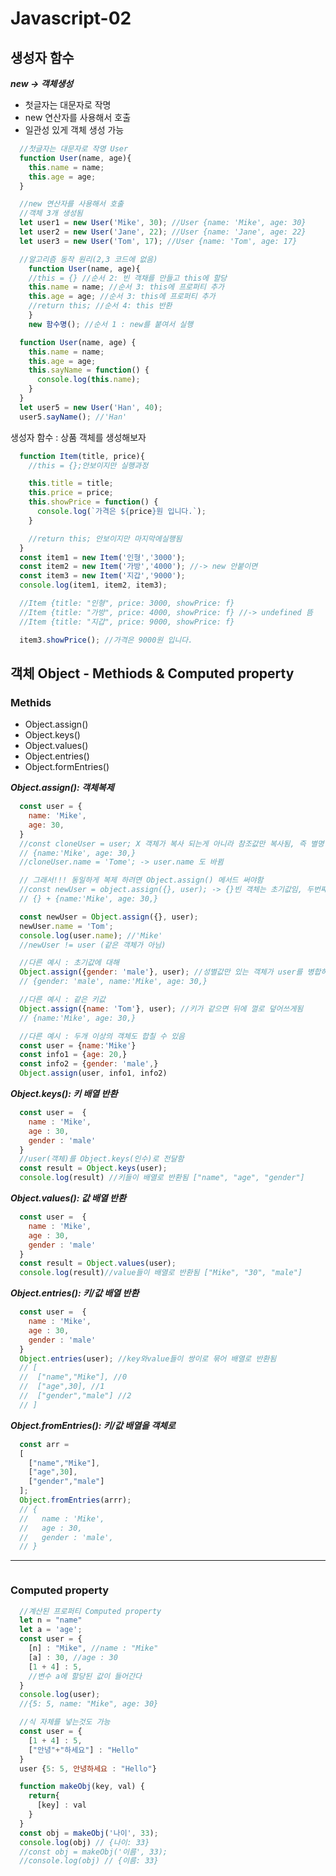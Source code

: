 # Javascript-02

## 생성자 함수
***new  -> 객체생성***
- 첫글자는 대문자로 작명
- new 연산자를 사용해서 호출
- 일관성 있게 객체 생성 가능
```javascript
  //첫글자는 대문자로 작명 User
  function User(name, age){
    this.name = name;
    this.age = age;
  }

  //new 연산자를 사용해서 호출
  //객체 3개 생성됨
  let user1 = new User('Mike', 30); //User {name: 'Mike', age: 30}
  let user2 = new User('Jane', 22); //User {name: 'Jane', age: 22}
  let user3 = new User('Tom', 17); //User {name: 'Tom', age: 17}

  //알고리즘 동작 원리(2,3 코드에 없음)
    function User(name, age){
    //this = {} //순서 2: 빈 객채를 만들고 this에 할당
    this.name = name; //순서 3: this에 프로퍼티 추가
    this.age = age; //순서 3: this에 프로퍼티 추가
    //return this; //순서 4: this 반환
    }
    new 함수명(); //순서 1 : new를 붙여서 실행
```
```javascript
  function User(name, age) {
    this.name = name;
    this.age = age;
    this.sayName = function() {
      console.log(this.name);
    } 
  }
  let user5 = new User('Han', 40);
  user5.sayName(); //'Han'
```
생성자 함수 : 상품 객체를 생성해보자
```javascript
  function Item(title, price){
    //this = {};안보이지만 실행과정

    this.title = title;
    this.price = price;
    this.showPrice = function() {
      console.log(`가격은 ${price}원 입니다.`);
    }

    //return this; 안보이지만 마지막에실행됨
  }
  const item1 = new Item('인형','3000');
  const item2 = new Item('가방','4000'); //-> new 안붙이면
  const item3 = new Item('지갑','9000');
  console.log(item1, item2, item3);

  //Item {title: "인형", price: 3000, showPrice: f}
  //Item {title: "가방", price: 4000, showPrice: f} //-> undefined 뜸
  //Item {title: "지갑", price: 9000, showPrice: f}

  item3.showPrice(); //가격은 9000원 입니다.
```

## 객체 Object - Methiods & Computed  property
### Methids
- Object.assign()
- Object.keys()
- Object.values()
- Object.entries()
- Object.formEntries()

***Object.assign(): 객체복제*** 
```javascript
  const user = {
    name: 'Mike',
    age: 30,
  }
  //const cloneUser = user; X 객체가 복사 되는게 아니라 참조값만 복사됨, 즉 별명 두개로 하나의 값들 공유
  // {name:'Mike', age: 30,}
  //cloneUser.name = 'Tome'; -> user.name 도 바뀜

  // 그래서!!! 동일하게 복제 하려면 Object.assign() 메서드 써야함
  //const newUser = object.assign({}, user); -> {}빈 객체는 초기값임, 두번째 매개변수로 들어온 객체들이 초기값에 병합됨으로 복제되는것
  // {} + {name:'Mike', age: 30,}

  const newUser = Object.assign({}, user);
  newUser.name = 'Tom';
  console.log(user.name); //'Mike'
  //newUser != user (같은 객체가 아님)

  //다른 예시 : 초기값에 대해
  Object.assign({gender: 'male'}, user); //성별값만 있는 객체가 user를 병합하고 총 3개의 프로퍼티를 갖게 된다
  // {gender: 'male', name:'Mike', age: 30,}

  //다른 예시 : 같은 키값
  Object.assign({name: 'Tom'}, user); //키가 같으면 뒤에 껄로 덮어쓰게됨 
  // {name:'Mike', age: 30,}

  //다른 예시 : 두개 이상의 객체도 합칠 수 있음
  const user = {name:'Mike'}
  const info1 = {age: 20,}
  const info2 = {gender: 'male',}
  Object.assign(user, info1, info2)
```
***Object.keys(): 키 배열 반환*** 
```javascript
  const user =  {
    name : 'Mike',
    age : 30,
    gender : 'male'
  }
  //user(객체)를 Object.keys(인수)로 전달함
  const result = Object.keys(user);
  console.log(result) //키들이 배열로 반환됨 ["name", "age", "gender"]
```
***Object.values(): 값 배열 반환*** 
```javascript
  const user =  {
    name : 'Mike',
    age : 30,
    gender : 'male'
  }
  const result = Object.values(user);
  console.log(result)//value들이 배열로 반환됨 ["Mike", "30", "male"]
```
***Object.entries(): 키/값 배열 반환*** 
```javascript
  const user =  {
    name : 'Mike',
    age : 30,
    gender : 'male'
  }
  Object.entries(user); //key와value들이 쌍이로 묶어 배열로 반환됨
  // [
  //  ["name","Mike"], //0
  //  ["age",30], //1
  //  ["gender","male"] //2
  // ]
```
***Object.fromEntries(): 키/값 배열을 객체로*** 
```javascript
  const arr = 
  [
    ["name","Mike"],
    ["age",30],
    ["gender","male"]
  ];
  Object.fromEntries(arrr);
  // {
  //   name : 'Mike',
  //   age : 30,
  //   gender : 'male',
  // }
```
*** *** 
```javascript

```

### Computed  property
```javascript
  //계산된 프로퍼티 Computed property
  let n = "name"
  let a = 'age';
  const user = {
    [n] : "Mike", //name : "Mike"
    [a] : 30, //age : 30
    [1 + 4] : 5,
    //변수 a에 할당된 값이 들어간다
  }
  console.log(user);
  //{5: 5, name: "Mike", age: 30}
```
```javascript
  //식 자체를 넣는것도 가능
  const user = {
    [1 + 4] : 5,
    ["안녕"+"하세요"] : "Hello"
  }
  user {5: 5, 안녕하세요 : "Hello"}
```
```javascript
  function makeObj(key, val) {
    return{
      [key] : val
    }
  }
  const obj = makeObj('나이', 33);
  console.log(obj) // {나이: 33}
  //const obj = makeObj('이름', 33);
  //console.log(obj) // {이름: 33}
```













